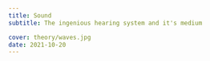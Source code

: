 ```yaml
---
title: Sound
subtitle: The ingenious hearing system and it's medium

cover: theory/waves.jpg
date: 2021-10-20
---
```

